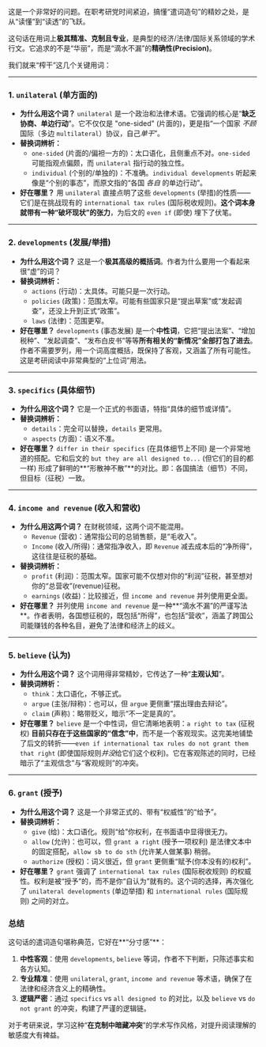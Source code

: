 这是一个非常好的问题。在职考研党时间紧迫，搞懂“遣词造句”的精妙之处，是从“读懂”到“读透”的飞跃。

这句话在用词上**极其精准、克制且专业**，是典型的经济/法律/国际关系领域的学术行文。它追求的不是“华丽”，而是“滴水不漏”的**精确性(Precision)**。

我们就来“榨干”这几个关键用词：

------



### 1. `unilateral` (单方面的)



- **为什么用这个词？** `unilateral` 是一个政治和法律术语。它强调的核心是“**缺乏协商、单边行动**”。它不仅仅是 "one-sided" (片面的)，更是指“一个国家 *不顾* 国际（多边 `multilateral`）协议，自己*单干*”。
- **替换词辨析：**
  - `one-sided` (片面的/偏袒一方的)：太口语化，且侧重点不对。`one-sided` 可能指观点偏颇，而 `unilateral` 指行动的独立性。
  - `individual` (个别的/单独的)：不准确。`individual developments` 听起来像是“个别的事态”，而原文指的“各国 *各自* 的单边行动”。
- **好在哪里？** 用 `unilateral` 直接点明了这些 `developments` (举措)的性质——它们是在挑战现有的 `international tax rules` (国际税收规则)。**这个词本身就带有一种“破坏现状”的张力**，为后文的 `even if` (即使) 埋下了伏笔。

------



### 2. `developments` (发展/举措)



- **为什么用这个词？** 这是一个**极其高级的概括词**。作者为什么要用一个看起来很“虚”的词？
- **替换词辨析：**
  - `actions` (行动)：太具体。可能只是一次行动。
  - `policies` (政策)：范围太窄。可能有些国家只是“提出草案”或“发起调查”，还没上升到正式“政策”。
  - `laws` (法律)：范围更窄。
- **好在哪里？** `developments` (事态发展) 是一个**中性词**，它把“提出法案”、“增加税种”、“发起调查”、“发布白皮书”等等**所有相关的“新情况”全部打包了进去**。作者不需要罗列，用一个词高度概括，既保持了客观，又涵盖了所有可能性。这是考研阅读中非常典型的“上位词”用法。

------



### 3. `specifics` (具体细节)



- **为什么用这个词？** 它是一个正式的书面语，特指“具体的细节或详情”。
- **替换词辨析：**
  - `details`：完全可以替换，`details` 更常用。
  - `aspects` (方面)：语义不准。
- **好在哪里？** `differ in their specifics` (在具体细节上不同) 是一个非常地道的搭配。它和后文的 `but they are all designed to...` (但它们的目的都一样) 形成了鲜明的**“形散神不散”**的对比。即：各国搞法（细节）不同，但目标（征税）一致。

------



### 4. `income and revenue` (收入和营收)



- **为什么用这两个词？** 在财税领域，这两个词不能混用。
  - `Revenue` (营收)：通常指公司的总销售额，是“毛收入”。
  - `Income` (收入/所得)：通常指净收入，即 `Revenue` 减去成本后的“净所得”，这往往是征税的基础。
- **替换词辨析：**
  - `profit` (利润)：范围太窄。国家可能不仅想对你的“利润”征税，甚至想对你的“总营收”(revenue)征税。
  - `earnings` (收益)：比较接近，但 `income and revenue` 并列使用更全面。
- **好在哪里？** 并列使用 `income and revenue` 是一种**“滴水不漏”的严谨写法**。作者表明，各国想征税的，既包括“所得”，也包括“营收”，涵盖了跨国公司能赚钱的各种名目，避免了法律和经济上的歧义。

------



### 5. `believe` (认为)



- **为什么用这个词？** 这个词用得非常精妙，它传达了一种“**主观认知**”。
- **替换词辨析：**
  - `think`：太口语化，不够正式。
  - `argue` (主张/辩称)：也可以，但 `argue` 更侧重“摆出理由去辩论”。
  - `claim` (声称)：略带贬义，暗示“不一定是真的”。
- **好在哪里？** `believe` 是一个中性词，但它清晰地表明：`a right to tax` (征税权) **目前只存在于这些国家的“信念”中**，而不是一个客观现实。这完美地铺垫了后文的转折——`even if international tax rules do not grant them that right` (即使国际规则*并没*给它们这个权利)。它在客观陈述的同时，已经暗示了“主观信念”与“客观规则”的冲突。

------



### 6. `grant` (授予)



- **为什么用这个词？** 这是一个非常正式的、带有“权威性”的“给予”。
- **替换词辨析：**
  - `give` (给)：太口语化。规则“给”你权利，在书面语中显得很无力。
  - `allow` (允许)：也可以，但 `grant a right` (授予一项权利) 是法律文本中的固定搭配，`allow sb to do sth` (允许某人做某事) 稍弱。
  - `authorize` (授权)：词义很近，但 `grant` 更侧重“赋予(你本没有的)权利”。
- **好在哪里？** `grant` 强调了 `international tax rules` (国际税收规则) 的权威性。权利是被“授予”的，而不是你“自认为”就有的。这个词的选择，再次强化了 `unilateral developments` (单边举措) 和 `international rules` (国际规则) 之间的对立。



### 总结



这句话的遣词造句堪称典范，它好在**“分寸感”**：

1. **中性客观**：使用 `developments`, `believe` 等词，作者不下判断，只陈述事实和各方认知。
2. **专业精准**：使用 `unilateral`, `grant`, `income and revenue` 等术语，确保了在法律和经济含义上的精确性。
3. **逻辑严密**：通过 `specifics` vs `all designed to` 的对比，以及 `believe` vs `do not grant` 的冲突，构建了严谨的逻辑链。

对于考研来说，学习这种“**在克制中暗藏冲突**”的学术写作风格，对提升阅读理解的敏感度大有裨益。